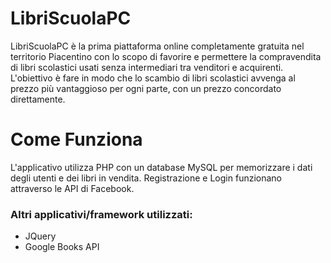 LibriScuolaPC
=============
 LibriScuolaPC è la prima piattaforma online completamente gratuita nel territorio Piacentino 
 con lo scopo di favorire e permettere la compravendita di libri scolastici usati senza intermediari 
 tra venditori e acquirenti. L'obiettivo è fare in modo che lo scambio di libri scolastici avvenga 
 al prezzo più vantaggioso per ogni parte, con un prezzo concordato direttamente.
 
Come Funziona
==========
L'applicativo utilizza PHP con un database MySQL per memorizzare i dati degli utenti e dei libri in vendita.
Registrazione e Login funzionano attraverso le API di Facebook.
### Altri applicativi/framework utilizzati:
 * JQuery
 * Google Books API
